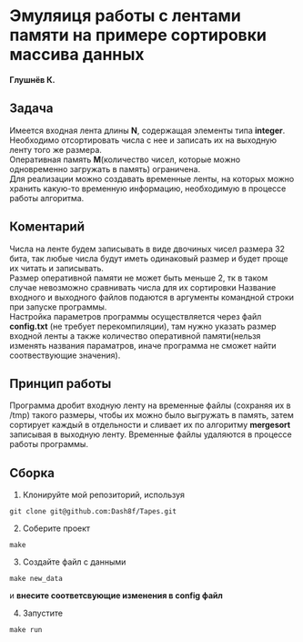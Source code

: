 # Эмуляиця работы с лентами памяти на примере сортировки массива данных

**Глушнёв К.**

## Задача

Имеется входная лента длины **N**, содержащая элементы типа **integer**.\
Необходимо отсортировать числа с нее и записать их на выходную ленту того же размера.\
Оперативная память **M**(количество чисел, которые можно одновременно загружать в память) ограничена.\
Для реализации можно создавать временные ленты, на которых можно хранить какую-то временную
информацию, необходимую в процессе работы алгоритма.

## Коментарий

Числа на ленте будем записывать в виде двочиных чисел размера 32 бита, так любые числа будут иметь одинаковый размер и будет проще их читать и записывать.\
Размер оперативной памяти не может быть меньше 2, тк в таком случае невозможно сравнивать числа для их сортировки
Название входного и выходного файлов подаются в аргументы командной строки при запуске программы.\
Настройка параметров программы осуществляется через файл **config.txt** (не требует перекомпиляции), там нужно указать размер входной ленты а также количество оперативной памяти(нельзя изменять названия параматров, иначе программа не сможет найти соотвествующие значения).

## Принцип работы

Программа дробит входную ленту на временные файлы (сохраняя их в /tmp) такого размеры, чтобы их можно было выгружать в память, затем сортирует каждый в отдельности и сливает их по алгоритму **mergesort** записывая в выходную ленту. Временные файлы удаляются в процессе работы программы.

## Сборка

1. Клонируйте мой репозиторий, используя

```
git clone git@github.com:Dash8f/Tapes.git
```
2. Соберите проект

```
make
```
3. Создайте файл с данными

```
make new_data
```
и **внесите соответсвующие изменения в config файл**

4. Запустите

```
make run
```


